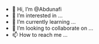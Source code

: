 - 👋 Hi, I’m @Abdunafi
- 👀 I’m interested in ...
- 🌱 I’m currently learning ...
- 💞️ I’m looking to collaborate on ...
- 📫 How to reach me ...

<!---
Abdunafi/Abdunafi is a ✨ special ✨ repository because its `README.md` (this file) appears on your GitHub profile.
You can click the Preview link to take a look at your changes.
--->
